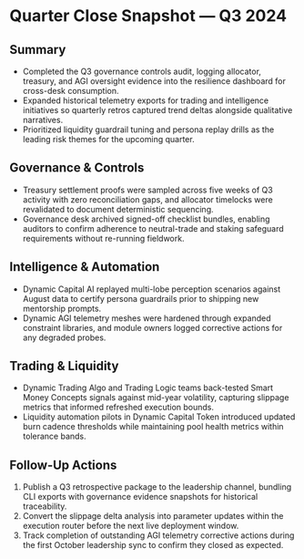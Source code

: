# Quarter Close Snapshot — Q3 2024

## Summary

- Completed the Q3 governance controls audit, logging allocator, treasury, and
  AGI oversight evidence into the resilience dashboard for cross-desk
  consumption.
- Expanded historical telemetry exports for trading and intelligence initiatives
  so quarterly retros captured trend deltas alongside qualitative narratives.
- Prioritized liquidity guardrail tuning and persona replay drills as the
  leading risk themes for the upcoming quarter.

## Governance & Controls

- Treasury settlement proofs were sampled across five weeks of Q3 activity with
  zero reconciliation gaps, and allocator timelocks were revalidated to document
  deterministic sequencing.
- Governance desk archived signed-off checklist bundles, enabling auditors to
  confirm adherence to neutral-trade and staking safeguard requirements without
  re-running fieldwork.

## Intelligence & Automation

- Dynamic Capital AI replayed multi-lobe perception scenarios against August
  data to certify persona guardrails prior to shipping new mentorship prompts.
- Dynamic AGI telemetry meshes were hardened through expanded constraint
  libraries, and module owners logged corrective actions for any degraded
  probes.

## Trading & Liquidity

- Dynamic Trading Algo and Trading Logic teams back-tested Smart Money Concepts
  signals against mid-year volatility, capturing slippage metrics that informed
  refreshed execution bounds.
- Liquidity automation pilots in Dynamic Capital Token introduced updated burn
  cadence thresholds while maintaining pool health metrics within tolerance
  bands.

## Follow-Up Actions

1. Publish a Q3 retrospective package to the leadership channel, bundling CLI
   exports with governance evidence snapshots for historical traceability.
2. Convert the slippage delta analysis into parameter updates within the
   execution router before the next live deployment window.
3. Track completion of outstanding AGI telemetry corrective actions during the
   first October leadership sync to confirm they closed as expected.
